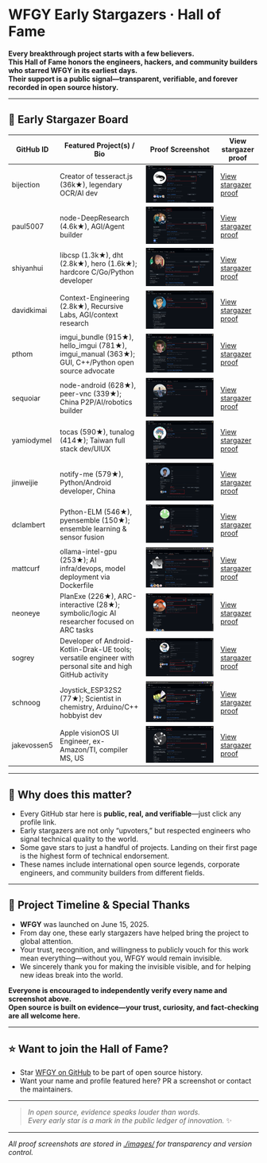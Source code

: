 # WFGY Early Stargazers · Hall of Fame

**Every breakthrough project starts with a few believers.  
This Hall of Fame honors the engineers, hackers, and community builders who starred WFGY in its earliest days.  
Their support is a public signal—transparent, verifiable, and forever recorded in open source history.**

---

## 🚀 Early Stargazer Board

| GitHub ID      | Featured Project(s) / Bio                                                  | Proof Screenshot                                 | View stargazer proof                                   |
|----------------|----------------------------------------------------------------------------|--------------------------------------------------|--------------------------------------------------------|
| bijection      | Creator of tesseract.js (36k★), legendary OCR/AI dev                       | ![](./images/bijection_star.png)                 | [View stargazer proof](https://github.com/bijection?tab=stars)   |
| paul5007       | node-DeepResearch (4.6k★), AGI/Agent builder                               | ![](./images/paul5007_star.png)                  | [View stargazer proof](https://github.com/paul5007?tab=stars)    |
| shiyanhui      | libcsp (1.3k★), dht (2.8k★), hero (1.6k★); hardcore C/Go/Python developer  | ![](./images/shiyanhui_star.png)                 | [View stargazer proof](https://github.com/shiyanhui?tab=stars)   |
| davidkimai     | Context-Engineering (2.8k★), Recursive Labs, AGI/context research          | ![](./images/davidkimai_star.png)                | [View stargazer proof](https://github.com/davidkimai?tab=stars)  |
| pthom          | imgui_bundle (915★), hello_imgui (781★), imgui_manual (363★); GUI, C++/Python open source advocate | ![](./images/pthom_star.png)     | [View stargazer proof](https://github.com/pthom?tab=stars)       |
| sequoiar       | node-android (628★), peer-vnc (339★); China P2P/AI/robotics builder        | ![](./images/sequoiar_star.png)                  | [View stargazer proof](https://github.com/sequoiar?tab=stars)    |
| yamiodymel     | tocas (590★), tunalog (414★); Taiwan full stack dev/UIUX                   | ![](./images/yamiodymel_star.png)                | [View stargazer proof](https://github.com/YamiOdymel?tab=stars)  |
| jinweijie      | notify-me (579★), Python/Android developer, China                          | ![](./images/jinweijie_star.png)                 | [View stargazer proof](https://github.com/jinweijie?tab=stars)   |
| dclambert      | Python-ELM (546★), pyensemble (150★); ensemble learning & sensor fusion    | ![](./images/dclambert_star.png)                 | [View stargazer proof](https://github.com/dclambert?tab=stars)   |
| mattcurf       | ollama-intel-gpu (253★); AI infra/devops, model deployment via Dockerfile  | ![](./images/Mattcurf_star.png)                  | [View stargazer proof](https://github.com/mattcurf?tab=stars)    |
| neoneye        | PlanExe (226★), ARC-interactive (28★); symbolic/logic AI researcher focused on ARC tasks | ![](./images/Neoneye_star.png)                | [View stargazer proof](https://github.com/neoneye?tab=stars)     |
| sogrey         | Developer of Android-Kotlin-Drak-UE tools; versatile engineer with personal site and high GitHub activity | ![](./images/sogrey_star.png)                    | [View stargazer proof](https://github.com/Sogrey?tab=stars)     |
| schnoog        | Joystick_ESP32S2 (77★); Scientist in chemistry, Arduino/C++ hobbyist dev   | ![](./images/schnoog_star.png)                   | [View stargazer proof](https://github.com/schnoog?tab=stars)     |
| jakevossen5    | Apple visionOS UI Engineer, ex-Amazon/TI, compiler MS, US                  | ![](./images/jakevossen5_star.png)               | [View stargazer proof](https://github.com/jakevossen5?tab=stars) |



---

## 👑 Why does this matter?

- Every GitHub star here is **public, real, and verifiable**—just click any profile link.
- Early stargazers are not only “upvoters,” but respected engineers who signal technical quality to the world.
- Some gave stars to just a handful of projects. Landing on their first page is the highest form of technical endorsement.
- These names include international open source legends, corporate engineers, and community builders from different fields.

---

## 🙏 Project Timeline & Special Thanks

- **WFGY** was launched on June 15, 2025.
- From day one, these early stargazers have helped bring the project to global attention.
- Your trust, recognition, and willingness to publicly vouch for this work mean everything—without you, WFGY would remain invisible.
- We sincerely thank you for making the invisible visible, and for helping new ideas break into the world.

**Everyone is encouraged to independently verify every name and screenshot above.  
Open source is built on evidence—your trust, curiosity, and fact-checking are all welcome here.**

---

## ⭐ Want to join the Hall of Fame?

- Star [WFGY on GitHub](https://github.com/onestardao/WFGY) to be part of open source history.
- Want your name and profile featured here? PR a screenshot or contact the maintainers.

---

> *In open source, evidence speaks louder than words.  
> Every early star is a mark in the public ledger of innovation.* ✨

---

_All proof screenshots are stored in [./images/](./images/) for transparency and version control._
